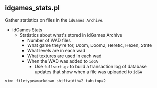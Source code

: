 ## idgames_stats.pl #

Gather statistics on files in the `idGames Archive`.

- idGames Stats
  - Statistics about what's stored in idGames Archive
    - Number of WAD files
    - What game they're for, Doom, Doom2, Heretic, Hexen, Strife
    - What levels are in each wad
    - What textures are used in each wad
    - When the WAD was added to `idGA`
        - Use `fullsort.gz` to build a transaction log of database updates
          that show when a file was uploaded to `idGA`

`vim: filetype=markdown shiftwidth=2 tabstop=2`
